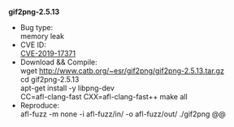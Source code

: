 **gif2png-2.5.13**
* Bug type:    
memory leak    
* CVE ID:     
[CVE-2019-17371](https://cve.mitre.org/cgi-bin/cvename.cgi?name=CVE-2019-17371)    
* Download && Compile:    
wget http://www.catb.org/~esr/gif2png/gif2png-2.5.13.tar.gz    
cd gif2png-2.5.13    
apt-get install -y libpng-dev    
CC=afl-clang-fast CXX=afl-clang-fast++ make all
* Reproduce:    
afl-fuzz -m none -i afl-fuzz/in/ -o afl-fuzz/out/ ./gif2png @@    
